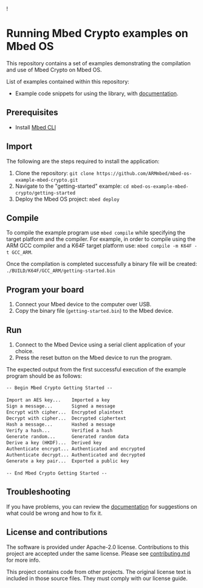 \![](./resources/official_armmbed_example_badge.png)
# Running Mbed Crypto examples on Mbed OS
This repository contains a set of examples demonstrating the compilation and use of Mbed Crypto on Mbed OS.

List of examples contained within this repository:
* Example code snippets for using the library, with [documentation](https://github.com/ARMmbed/mbed-crypto/blob/development/docs/getting_started.md).

## Prerequisites
* Install <a href='https://github.com/ARMmbed/mbed-cli#installing-mbed-cli'>Mbed CLI</a>

## Import
The following are the steps required to install the application:
1. Clone the repository: `git clone https://github.com/ARMmbed/mbed-os-example-mbed-crypto.git`
1. Navigate to the "getting-started" example: `cd mbed-os-example-mbed-crypto/getting-started`
1. Deploy the Mbed OS project: `mbed deploy`

## Compile
To compile the example program use `mbed compile` while specifying the target platform and the compiler.
For example, in order to compile using the ARM GCC compiler and a K64F target platform use: `mbed compile -m K64F -t GCC_ARM`.

Once the compilation is completed successfully a binary file will be created: `./BUILD/K64F/GCC_ARM/getting-started.bin`

## Program your board
1. Connect your Mbed device to the computer over USB.
1. Copy the binary file (`getting-started.bin`) to the Mbed device.

## Run
1. Connect to the Mbed Device using a serial client application of your choice.
1. Press the reset button on the Mbed device to run the program.

The expected output from the first successful execution of the example program should be as follows:
```
-- Begin Mbed Crypto Getting Started --

Import an AES key...    Imported a key
Sign a message...       Signed a message
Encrypt with cipher...  Encrypted plaintext
Decrypt with cipher...  Decrypted ciphertext
Hash a message...       Hashed a message
Verify a hash...        Verified a hash
Generate random...      Generated random data
Derive a key (HKDF)...  Derived key
Authenticate encrypt... Authenticated and encrypted
Authenticate decrypt... Authenticated and decrypted
Generate a key pair...  Exported a public key

-- End Mbed Crypto Getting Started --
```

## Troubleshooting
If you have problems, you can review the [documentation](https://os.mbed.com/docs/latest/tutorials/debugging.html) for suggestions on what could be wrong and how to fix it.

## License and contributions

The software is provided under Apache-2.0 license. Contributions to this project are accepted under the same license. Please see [contributing.md](CONTRIBUTING.md) for more info.

This project contains code from other projects. The original license text is included in those source files. They must comply with our license guide.
